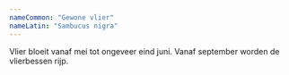 ```yaml
---
nameCommon: "Gewone vlier"
nameLatin: "Sambucus nigra"
---
```

<p class="plant-content">Vlier bloeit vanaf mei tot ongeveer eind juni. Vanaf september worden de vlierbessen rijp.</p>